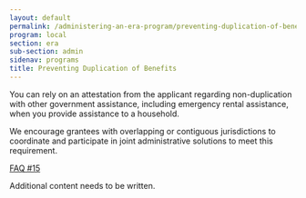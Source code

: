 ```yaml
---
layout: default
permalink: /administering-an-era-program/preventing-duplication-of-benefits/
program: local
section: era
sub-section: admin
sidenav: programs
title: Preventing Duplication of Benefits
---
```


You can rely on an attestation from the applicant regarding non-duplication with other government assistance, including emergency rental assistance, when you provide assistance to a household. 

We encourage grantees with overlapping or contiguous jurisdictions to coordinate and participate in joint administrative solutions to meet this requirement.

<a href="{{ site.baseurl }}/faqs#15" class="era-guidance__faq-reference"><span class="usa-tag">FAQ #15</span></a>

<span class="era-guidance__placeholder">
  Additional content needs to be written.
</span>

